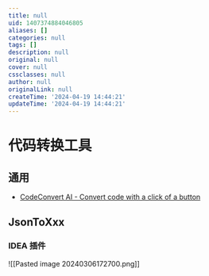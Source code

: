 ```yaml
---
title: null
uid: 1407374884046805
aliases: []
categories: null
tags: []
description: null
original: null
cover: null
cssclasses: null
author: null
originalLink: null
createTime: '2024-04-19 14:44:21'
updateTime: '2024-04-19 14:44:21'
---
```


# 代码转换工具

## 通用

- [CodeConvert AI - Convert code with a click of a button](https://www.codeconvert.ai/)

## JsonToXxx

### IDEA 插件

![[Pasted image 20240306172700.png]]
